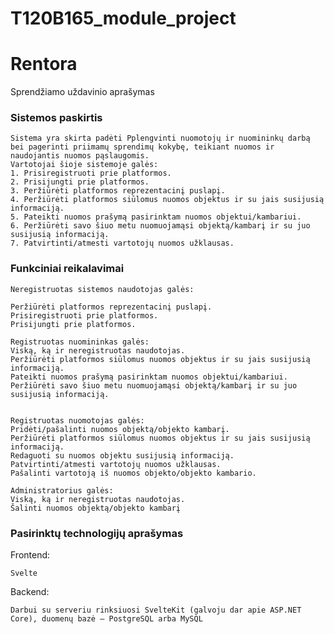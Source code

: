 # T120B165_module_project
# Rentora

Sprendžiamo uždavinio aprašymas

### Sistemos paskirtis

    Sistema yra skirta padėti Pplengvinti nuomotojų ir nuomininkų darbą bei pagerinti priimamų sprendimų kokybę, teikiant nuomos ir naudojantis nuomos pąslaugomis.
    Vartotojai šioje sistemoje galės:
    1. Prisiregistruoti prie platformos.
    2. Prisijungti prie platformos.
    3. Peržiūrėti platformos reprezentacinį puslapį.
    4. Peržiūrėti platformos siūlomus nuomos objektus ir su jais susijusią informaciją.
    5. Pateikti nuomos prašymą pasirinktam nuomos objektui/kambariui.
    6. Peržiūrėti savo šiuo metu nuomuojamąsi objektą/kambarį ir su juo susijusią informaciją.
    7. Patvirtinti/atmesti vartotojų nuomos užklausas.
    
    
### Funkciniai reikalavimai
    Neregistruotas sistemos naudotojas galės:

    Peržiūrėti platformos reprezentacinį puslapį.
    Prisiregistruoti prie platformos.
    Prisijungti prie platformos.
    
    Registruotas nuomininkas galės:
    Viską, ką ir neregistruotas naudotojas.
    Peržiūrėti platformos siūlomus nuomos objektus ir su jais susijusią informaciją.
    Pateikti nuomos prašymą pasirinktam nuomos objektui/kambariui.
    Peržiūrėti savo šiuo metu nuomuojamąsi objektą/kambarį ir su juo susijusią informaciją.
    
    
    Registruotas nuomotojas galės:
    Pridėti/pašalinti nuomos objektą/objekto kambarį.
    Peržiūrėti platformos siūlomus nuomos objektus ir su jais susijusią informaciją.
    Redaguoti su nuomos objektu susijusią informaciją.
    Patvirtinti/atmesti vartotojų nuomos užklausas.
    Pašalinti vartotoją iš nuomos objekto/objekto kambario.
    
    Administratorius galės:
    Viską, ką ir neregistruotas naudotojas.
    Šalinti nuomos objektą/objekto kambarį

### Pasirinktų technologijų aprašymas
Frontend:

    Svelte

Backend:

    Darbui su serveriu rinksiuosi SvelteKit (galvoju dar apie ASP.NET Core), duomenų bazė – PostgreSQL arba MySQL

